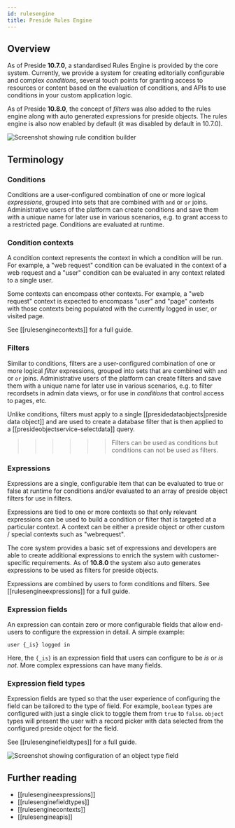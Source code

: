```yaml
---
id: rulesengine
title: Preside Rules Engine
---
```


## Overview

As of Preside **10.7.0**, a standardised Rules Engine is provided by the core system. Currently, we provide a system for creating editorially configurable and complex _conditions_, several touch points for granting access to resources or content based on the evaluation of conditions, and APIs to use conditions in your custom application logic.

As of Preside **10.8.0**, the concept of _filters_ was also added to the rules engine along with auto generated expressions for preside objects. The rules engine is also now enabled by default (it was disabled by default in 10.7.0).

![Screenshot showing rule condition builder](images/screenshots/rulesEngineConditionBuilder.jpg)

## Terminology

### Conditions

Conditions are a user-configured combination of one or more logical _expressions_, grouped into sets that are combined with `and` or `or` joins. Administrative users of the platform can create conditions and save them with a unique name for later use in various scenarios, e.g. to grant access to a restricted page. Conditions are evaluated at runtime.

### Condition contexts

A condition context represents the context in which a condition will be run. For example, a "web request" condition can be evaluated in the context of a web request and a "user" condition can be evaluated in any context related to a single user.

Some contexts can encompass other contexts. For example, a "web request" context is expected to encompass "user" and "page" contexts with those contexts being populated with the currently logged in user, or visited page.

See [[rulesenginecontexts]] for a full guide.

### Filters

Similar to conditions, filters are a user-configured combination of one or more logical _filter_ expressions, grouped into sets that are combined with `and` or `or` joins. Administrative users of the platform can create filters and save them with a unique name for later use in various scenarios, e.g. to filter recordsets in admin data views, or for use in _conditions_ that control access to pages, etc.

Unlike conditions, filters must apply to a single [[presidedataobjects|preside data object]] and are used to create a database filter that is then applied to a [[presideobjectservice-selectdata]] query.

>>>>>> Filters can be used as conditions but conditions can not be used as filters.

### Expressions

Expressions are a single, configurable item that can be evaluated to true or false at runtime for conditions and/or evaluated to an array of preside object filters for use in filters.

Expressions are tied to one or more contexts so that only relevant expressions can be used to build a condition or filter that is targeted at a particular context. A context can be either a preside object or other custom / special contexts such as "webrequest".

The core system provides a basic set of expressions and developers are able to create additional expressions to enrich the system with customer-specific requirements. As of **10.8.0** the system also auto generates expressions to be used as filters for preside objects.

Expressions are combined by users to form conditions and filters. See [[rulesengineexpressions]] for a full guide.

### Expression fields

An expression can contain zero or more configurable fields that allow end-users to configure the expression in detail. A simple example:

```
user {_is} logged in
```

Here, the `{_is}` is an expression field that users can configure to be *is* or *is not*. More complex expressions can have many fields.

### Expression field types

Expression fields are typed so that the user experience of configuring the field can be tailored to the type of field. For example, `boolean` types are configured with just a single click to toggle them from `true` to `false`. `object` types will present the user with a record picker with data selected from the configured preside object for the field.

See [[rulesenginefieldtypes]] for a full guide.

![Screenshot showing configuration of an object type field](images/screenshots/rulesEngineObjectFieldConfiguration.jpg)


## Further reading

* [[rulesengineexpressions]]
* [[rulesenginefieldtypes]]
* [[rulesenginecontexts]]
* [[rulesengineapis]]

